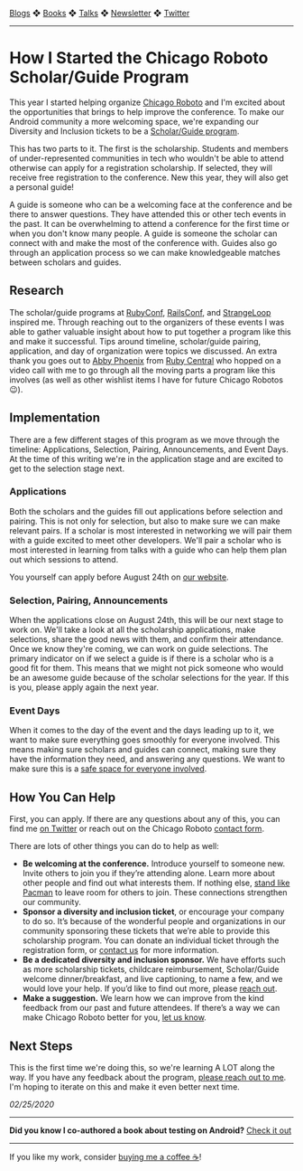 [Blogs](../../blogs.md) ❖ [Books](../../books.md) ❖ [Talks](../../talks.md) ❖ [Newsletter](https://tinyletter.com/vgonda) ❖ [Twitter](https://twitter.com/TTGonda)

---

# How I Started the Chicago Roboto Scholar/Guide Program

This year I started helping organize [Chicago Roboto](https://chicagoroboto.com/) and I'm excited about the opportunities that brings to help improve the conference. To make our Android community a more welcoming space, we're expanding our Diversity and Inclusion tickets to be a [Scholar/Guide program](https://chicagoroboto.com/about/inclusivity/).

This has two parts to it. The first is the scholarship. Students and members of under-represented communities in tech who wouldn't be able to attend otherwise can apply for a registration scholarship. If selected, they will receive free registration to the conference. New this year, they will also get a personal guide!

A guide is someone who can be a welcoming face at the conference and be there to answer questions. They have attended this or other tech events in the past. It can be overwhelming to attend a conference for the first time or when you don't know many people. A guide is someone the scholar can connect with and make the most of the conference with. Guides also go through an application process so we can make knowledgeable matches between scholars and guides.

## Research

The scholar/guide programs at [RubyConf](https://rubyconf.org/scholarships), [RailsConf](https://www.railsconf.com/scholarships), and [StrangeLoop](https://www.thestrangeloop.com/opportunity.html) inspired me. Through reaching out to the organizers of these events I was able to gather valuable insight about how to put together a program like this and make it successful. Tips around timeline, scholar/guide pairing, application, and day of organization were topics we discussed. An extra thank you goes out to [Abby Phoenix](https://twitter.com/aphoenix) from [Ruby Central](http://www.rubycentral.org/) who hopped on a video call with me to go through all the moving parts a program like this involves (as well as other wishlist items I have for future Chicago Robotos 😉).

## Implementation

There are a few different stages of this program as we move through the timeline: Applications, Selection, Pairing, Announcements, and Event Days. At the time of this writing we're in the application stage and are excited to get to the selection stage next.

### Applications

Both the scholars and the guides fill out applications before selection and pairing. This is not only for selection, but also to make sure we can make relevant pairs. If a scholar is most interested in networking we will pair them with a guide excited to meet other developers. We'll pair a scholar who is most interested in learning from talks with a guide who can help them plan out which sessions to attend.

You yourself can apply before August 24th on [our website](https://chicagoroboto.com/about/inclusivity/).

### Selection, Pairing, Announcements

When the applications close on August 24th, this will be our next stage to work on. We'll take a look at all the scholarship applications, make selections, share the good news with them, and confirm their attendance. Once we know they're coming, we can work on guide selections. The primary indicator on if we select a guide is if there is a scholar who is a good fit for them. This means that we might not pick someone who would be an awesome guide because of the scholar selections for the year. If this is you, please apply again the next year.

### Event Days

When it comes to the day of the event and the days leading up to it, we want to make sure everything goes smoothly for everyone involved. This means making sure scholars and guides can connect, making sure they have the information they need, and answering any questions. We want to make sure this is a [safe space for everyone involved](https://360conferences.com/code-of-conduct).

## How You Can Help

First, you can apply. If there are any questions about any of this, you can find me [on Twitter](https://twitter.com/TTGonda) or reach out on the Chicago Roboto [contact form](https://chicagoroboto.com/contact-us/).

There are lots of other things you can do to help as well:

- **Be welcoming at the conference.** Introduce yourself to someone new. Invite others to join you if they’re attending alone. Learn more about other people and find out what interests them. If nothing else, [stand like Pacman](https://www.ericholscher.com/blog/2017/aug/2/pacman-rule-conferences/) to leave room for others to join. These connections strengthen our community.
- **Sponsor a diversity and inclusion ticket**, or encourage your company to do so. It’s because of the wonderful people and organizations in our community sponsoring these tickets that we’re able to provide this scholarship program. You can donate an individual ticket through the registration form, or [contact us](https://chicagoroboto.com/contact-us/) for more information.
- **Be a dedicated diversity and inclusion sponsor.** We have efforts such as more scholarship tickets, childcare reimbursement, Scholar/Guide welcome dinner/breakfast, and live captioning, to name a few, and we would love your help. If you’d like to find out more, please [reach out](https://chicagoroboto.com/contact-us/).
- **Make a suggestion.** We learn how we can improve from the kind feedback from our past and future attendees. If there’s a way we can make Chicago Roboto better for you, [let us know](https://chicagoroboto.com/contact-us/).

## Next Steps

This is the first time we're doing this, so we're learning A LOT along the way. If you have any feedback about the program, [please reach out to me](https://twitter.com/TTGonda). I'm hoping to iterate on this and make it even better next time.

_02/25/2020_

-----

**Did you know I co-authored a book about testing on Android?** [Check it out](../../books.md)

---

If you like my work, consider [buying me a coffee ☕](https://www.buymeacoffee.com/96JjLEW)!
